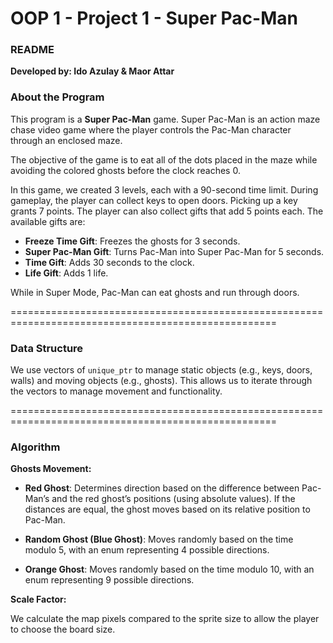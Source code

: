 # OOP 1 - Project 1 - Super Pac-Man

### README

**Developed by: Ido Azulay & Maor Attar**

### About the Program

This program is a **Super Pac-Man** game. Super Pac-Man is an action maze chase video game where the player controls the Pac-Man character through an enclosed maze. 

The objective of the game is to eat all of the dots placed in the maze while avoiding the colored ghosts before the clock reaches 0. 

In this game, we created 3 levels, each with a 90-second time limit. During gameplay, the player can collect keys to open doors. Picking up a key grants 7 points. The player can also collect gifts that add 5 points each. The available gifts are:

- **Freeze Time Gift**: Freezes the ghosts for 3 seconds.
- **Super Pac-Man Gift**: Turns Pac-Man into Super Pac-Man for 5 seconds.
- **Time Gift**: Adds 30 seconds to the clock.
- **Life Gift**: Adds 1 life.

While in Super Mode, Pac-Man can eat ghosts and run through doors.

====================================================================================================

### Data Structure

We use vectors of `unique_ptr` to manage static objects (e.g., keys, doors, walls) and moving objects (e.g., ghosts). This allows us to iterate through the vectors to manage movement and functionality.

====================================================================================================

### Algorithm

**Ghosts Movement:**

- **Red Ghost**: Determines direction based on the difference between Pac-Man’s and the red ghost’s positions (using absolute values). If the distances are equal, the ghost moves based on its relative position to Pac-Man.

- **Random Ghost (Blue Ghost)**: Moves randomly based on the time modulo 5, with an enum representing 4 possible directions.

- **Orange Ghost**: Moves randomly based on the time modulo 10, with an enum representing 9 possible directions.

**Scale Factor:**

We calculate the map pixels compared to the sprite size to allow the player to choose the board size. 

